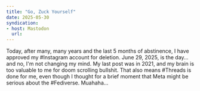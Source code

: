 ```yaml
---
title: "Go, Zuck Yourself"
date: 2025-05-30
syndication: 
- host: Mastodon
  url: 
---
```


Today, after many, many years and the last 5 months of abstinence, I have approved my #Instagram account for deletion. June 29, 2025, is the day... and no, I'm not changing my mind. My last post was in 2021, and my brain is too valuable to me for doom scrolling bullshit. That also means #Threads is done for me, even though I thought for a brief moment that Meta might be serious about the #Fediverse. Muahaha...


